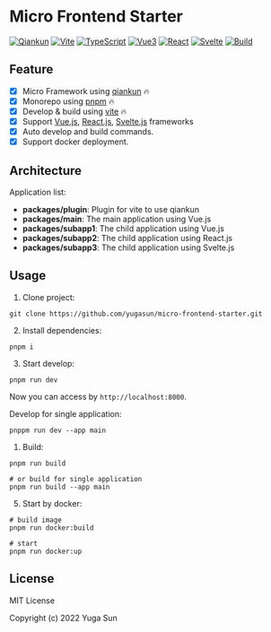 # Micro Frontend Starter

[![Qiankun](https://img.shields.io/badge/Framework-qiankun-6451ab)](https://qiankun.umijs.org/)
[![Vite](https://img.shields.io/badge/Develop-Vite-747bff)](https://vitejs.dev)
[![TypeScript](https://img.shields.io/badge/Language-TypeScript-blue)](https://www.typescriptlang.org/)
[![Vue3](https://img.shields.io/badge/Vue3-42b883)](https://vuejs.org/)
[![React](https://img.shields.io/badge/React-61dafb)](https://reactjs.org/)
[![Svelte](https://img.shields.io/badge/Svelte-ff3e00)](https://svelte.dev/)
[![Build](https://github.com/yugasun/micro-frontend-starter/actions/workflows/ci.yml/badge.svg?branch=main)](https://github.com/yugasun/micro-frontend-starter/actions/workflows/ci.yml)

## Feature

-   [x] Micro Framework using [qiankun](https://qiankun.umijs.org/) 🔥
-   [x] Monorepo using [pnpm](https://pnpm.io/) 🔥
-   [x] Develop & build using [vite](https://vitejs.dev/) 🔥
-   [x] Support [Vue.js](https://vuejs.org/), [React.js](https://reactjs.org/), [Svelte.js](https://svelte.dev/) frameworks
-   [x] Auto develop and build commands.
-   [x] Support docker deployment.

## Architecture

Application list:

-   **packages/plugin**: Plugin for vite to use qiankun
-   **packages/main**: The main application using Vue.js
-   **packages/subapp1**: The child application using Vue.js
-   **packages/subapp2**: The child application using React.js
-   **packages/subapp3**: The child application using Svelte.js

## Usage

1. Clone project:

```shell
git clone https://github.com/yugasun/micro-frontend-starter.git
```

2. Install dependencies:

```shell
pnpm i
```

3. Start develop:

```shell
pnpm run dev
```

Now you can access by `http://localhost:8000`.

Develop for single application:

```shell
pnppm run dev --app main
```

1. Build:

```shell
pnpm run build

# or build for single application
pnpm run build --app main
```

5. Start by docker:

```shell
# build image
pnpm run docker:build

# start
pnpm run docker:up
```

## License

MIT License

Copyright (c) 2022 Yuga Sun
